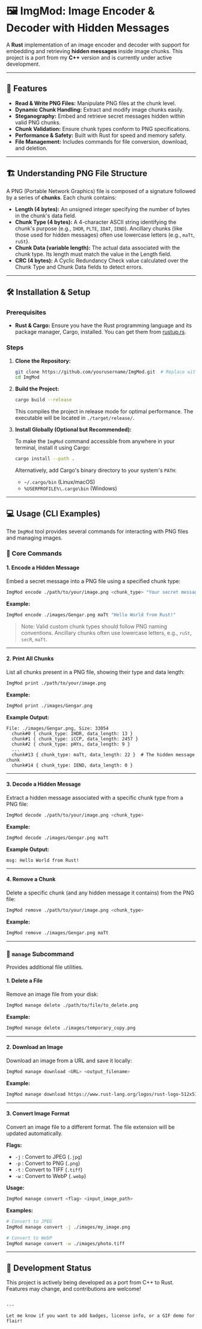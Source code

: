 
# 🖼️ ImgMod: Image Encoder & Decoder with Hidden Messages

A **Rust** implementation of an image encoder and decoder with support for embedding and retrieving **hidden messages** inside image chunks. This project is a port from my **C++** version and is currently under active development.

---

## 🚀 Features

- **Read & Write PNG Files:** Manipulate PNG files at the chunk level.  
- **Dynamic Chunk Handling:** Extract and modify image chunks easily.  
- **Steganography:** Embed and retrieve secret messages hidden within valid PNG chunks.  
- **Chunk Validation:** Ensure chunk types conform to PNG specifications.  
- **Performance & Safety:** Built with Rust for speed and memory safety.  
- **File Management:** Includes commands for file conversion, download, and deletion.

---

## 🏗️ Understanding PNG File Structure

A PNG (Portable Network Graphics) file is composed of a signature followed by a series of **chunks**. Each chunk contains:

- **Length (4 bytes):** An unsigned integer specifying the number of bytes in the chunk's data field.  
- **Chunk Type (4 bytes):** A 4-character ASCII string identifying the chunk's purpose (e.g., `IHDR`, `PLTE`, `IDAT`, `IEND`). Ancillary chunks (like those used for hidden messages) often use lowercase letters (e.g., `maTt`, `ruSt`).  
- **Chunk Data (variable length):** The actual data associated with the chunk type. Its length must match the value in the Length field.  
- **CRC (4 bytes):** A Cyclic Redundancy Check value calculated over the Chunk Type and Chunk Data fields to detect errors.

---

## 🛠️ Installation & Setup

### Prerequisites

- **Rust & Cargo:** Ensure you have the Rust programming language and its package manager, Cargo, installed. You can get them from [rustup.rs](https://rustup.rs/).

### Steps

1. **Clone the Repository:**

    ```sh
    git clone https://github.com/yourusername/ImgMod.git  # Replace with your actual repo URL
    cd ImgMod
    ```

2. **Build the Project:**

    ```sh
    cargo build --release
    ```

    This compiles the project in release mode for optimal performance. The executable will be located in `./target/release/`.

3. **Install Globally (Optional but Recommended):**

    To make the `ImgMod` command accessible from anywhere in your terminal, install it using Cargo:

    ```sh
    cargo install --path .
    ```

    Alternatively, add Cargo's binary directory to your system's `PATH`:

    - `~/.cargo/bin` (Linux/macOS)  
    - `%USERPROFILE%\.cargo\bin` (Windows)

---

## 💻 Usage (CLI Examples)

The `ImgMod` tool provides several commands for interacting with PNG files and managing images.

### 🔐 Core Commands

#### 1. Encode a Hidden Message

Embed a secret message into a PNG file using a specified chunk type:

```sh
ImgMod encode ./path/to/your/image.png <chunk_type> "Your secret message here"
```

**Example:**

```sh
ImgMod encode ./images/Gengar.png maTt "Hello World from Rust!"
```

> Note: Valid custom chunk types should follow PNG naming conventions. Ancillary chunks often use lowercase letters, e.g., `ruSt`, `secR`, `maTt`.

---

#### 2. Print All Chunks

List all chunks present in a PNG file, showing their type and data length:

```sh
ImgMod print ./path/to/your/image.png
```

**Example:**

```sh
ImgMod print ./images/Gengar.png
```

**Example Output:**

```
File: ./images/Gengar.png, Size: 33054
  chunk#0 { chunk_type: IHDR, data_length: 13 }
  chunk#1 { chunk_type: iCCP, data_length: 2457 }
  chunk#2 { chunk_type: pHYs, data_length: 9 }
  ...
  chunk#13 { chunk_type: maTt, data_length: 22 }  # The hidden message chunk
  chunk#14 { chunk_type: IEND, data_length: 0 }
```

---

#### 3. Decode a Hidden Message

Extract a hidden message associated with a specific chunk type from a PNG file:

```sh
ImgMod decode ./path/to/your/image.png <chunk_type>
```

**Example:**

```sh
ImgMod decode ./images/Gengar.png maTt
```

**Example Output:**

```
msg: Hello World from Rust!
```

---

#### 4. Remove a Chunk

Delete a specific chunk (and any hidden message it contains) from the PNG file:

```sh
ImgMod remove ./path/to/your/image.png <chunk_type>
```

**Example:**

```sh
ImgMod remove ./images/Gengar.png maTt
```

---

### 🧰 `manage` Subcommand

Provides additional file utilities.

#### 1. Delete a File

Remove an image file from your disk:

```sh
ImgMod manage delete ./path/to/file/to_delete.png
```

**Example:**

```sh
ImgMod manage delete ./images/temporary_copy.png
```

---

#### 2. Download an Image

Download an image from a URL and save it locally:

```sh
ImgMod manage download <URL> <output_filename>
```

**Example:**

```sh
ImgMod manage download https://www.rust-lang.org/logos/rust-logo-512x512.png rust_logo.png
```

---

#### 3. Convert Image Format

Convert an image file to a different format. The file extension will be updated automatically.

**Flags:**

- `-j` : Convert to JPEG (`.jpg`)
- `-p` : Convert to PNG (`.png`)
- `-t` : Convert to TIFF (`.tiff`)
- `-w` : Convert to WebP (`.webp`)

**Usage:**

```sh
ImgMod manage convert <flag> <input_image_path>
```

**Examples:**

```sh
# Convert to JPEG
ImgMod manage convert -j ./images/my_image.png

# Convert to WebP
ImgMod manage convert -w ./images/photo.tiff
```

---

## 🚧 Development Status

This project is actively being developed as a port from C++ to Rust. Features may change, and contributions are welcome!
```

---

Let me know if you want to add badges, license info, or a GIF demo for flair!
